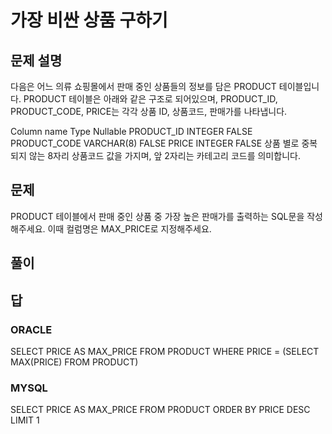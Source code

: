 # 가장 비싼 상품 구하기
## 문제 설명
다음은 어느 의류 쇼핑몰에서 판매 중인 상품들의 정보를 담은 PRODUCT 테이블입니다. PRODUCT 테이블은 아래와 같은 구조로 되어있으며, PRODUCT_ID, PRODUCT_CODE, PRICE는 각각 상품 ID, 상품코드, 판매가를 나타냅니다.

Column name	Type	Nullable
PRODUCT_ID	INTEGER	FALSE
PRODUCT_CODE	VARCHAR(8)	FALSE
PRICE	INTEGER	FALSE
상품 별로 중복되지 않는 8자리 상품코드 값을 가지며, 앞 2자리는 카테고리 코드를 의미합니다.

## 문제
PRODUCT 테이블에서 판매 중인 상품 중 가장 높은 판매가를 출력하는 SQL문을 작성해주세요. 이때 컬럼명은 MAX_PRICE로 지정해주세요.

## 풀이

## 답
### ORACLE
SELECT PRICE AS MAX_PRICE
FROM PRODUCT
WHERE PRICE = (SELECT MAX(PRICE) FROM PRODUCT)

### MYSQL
SELECT PRICE AS MAX_PRICE FROM PRODUCT
ORDER BY PRICE DESC
LIMIT 1
